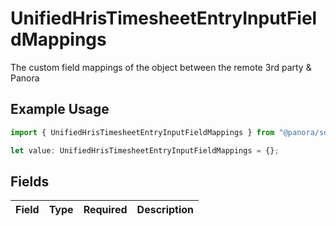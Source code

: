 # UnifiedHrisTimesheetEntryInputFieldMappings

The custom field mappings of the object between the remote 3rd party & Panora

## Example Usage

```typescript
import { UnifiedHrisTimesheetEntryInputFieldMappings } from "@panora/sdk/models/components";

let value: UnifiedHrisTimesheetEntryInputFieldMappings = {};
```

## Fields

| Field       | Type        | Required    | Description |
| ----------- | ----------- | ----------- | ----------- |
